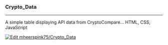 ### Crypto_Data

---

A simple table displaying API data from CryptoCompare... HTML, CSS, JavaScript

[![Edit mheerspink75/Crypto_Data](https://codesandbox.io/static/img/play-codesandbox.svg)](https://codesandbox.io/s/github/mheerspink75/Crypto_Data/tree/main/?fontsize=14&hidenavigation=1&theme=dark)
